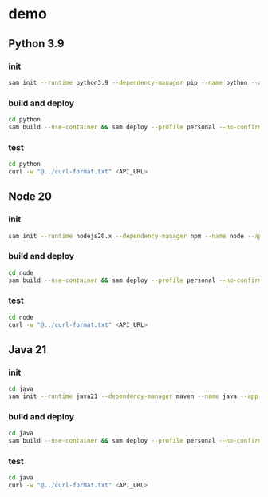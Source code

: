# demo


## Python 3.9

### init
```bash
sam init --runtime python3.9 --dependency-manager pip --name python --app-template hello-world
```

### build and deploy
```bash
cd python
sam build --use-container && sam deploy --profile personal --no-confirm-changeset
```

### test
```bash
cd python
curl -w "@../curl-format.txt" <API_URL>
```

## Node 20

### init
```bash
sam init --runtime nodejs20.x --dependency-manager npm --name node --app-template hello-world
```

### build and deploy
```bash
cd node
sam build --use-container && sam deploy --profile personal --no-confirm-changeset
```

### test
```bash
cd node
curl -w "@../curl-format.txt" <API_URL>
```


## Java 21

### init
```bash
cd java
sam init --runtime java21 --dependency-manager maven --name java --app-template hello-world
```

### build and deploy
```bash
cd java
sam build --use-container && sam deploy --profile personal --no-confirm-changeset
```

### test
```bash
cd java
curl -w "@../curl-format.txt" <API_URL>
```
